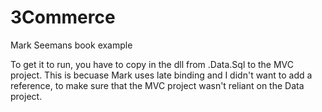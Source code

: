 3Commerce
=========

Mark Seemans book example

To get it to run, you have to copy in the dll from .Data.Sql to the MVC project.  This is becuase Mark uses late binding
and I didn't want to add a reference, to make sure that the MVC project wasn't reliant on the Data project.
